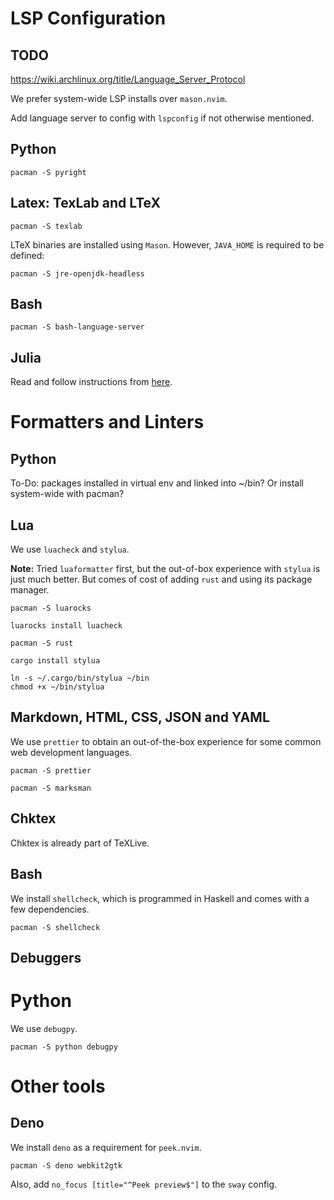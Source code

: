 # LSP Configuration

## TODO

https://wiki.archlinux.org/title/Language_Server_Protocol

We prefer system-wide LSP installs over `mason.nvim`.

Add language server to config with `lspconfig` if not otherwise mentioned.

## Python

```{shell}
pacman -S pyright
```

## Latex: TexLab and LTeX

```shell
pacman -S texlab
```

LTeX binaries are installed using `Mason`. However, `JAVA_HOME` is required to be defined:

```shell
pacman -S jre-openjdk-headless
```

## Bash

```shell
pacman -S bash-language-server
```

## Julia

Read and follow instructions from
[here](https://github.com/neovim/nvim-lspconfig/blob/master/doc/server_configurations.md#julials).

# Formatters and Linters

## Python

To-Do: packages installed in virtual env and linked into ~/bin? Or install system-wide with pacman?

## Lua

We use `luacheck` and `stylua`.

**Note:** Tried `luaformatter` first, but the out-of-box experience with `stylua` is just much better. But comes of cost
of adding `rust` and using its package manager.

```shell
pacman -S luarocks

luarocks install luacheck
```

```shell
pacman -S rust

cargo install stylua

ln -s ~/.cargo/bin/stylua ~/bin
chmod +x ~/bin/stylua
```

## Markdown, HTML, CSS, JSON and YAML

We use `prettier` to obtain an out-of-the-box experience for some common web development languages.

```shell
pacman -S prettier
```

```shell
pacman -S marksman
```

## Chktex

Chktex is already part of TeXLive.

## Bash

We install `shellcheck`, which is programmed in Haskell and comes with a few dependencies.

```shell
pacman -S shellcheck
```

## Debuggers

# Python

We use `debugpy`.

```shell
pacman -S python debugpy
```

# Other tools

## Deno

We install `deno` as a requirement for `peek.nvim`.

```shell
pacman -S deno webkit2gtk
```

Also, add `no_focus [title="^Peek preview$"]` to the `sway` config.
